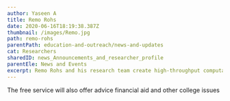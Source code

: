 ```yaml
---
author: Yaseen A
title: Remo Rohs
date: 2020-06-16T18:19:38.387Z
thumbnail: /images/Remo.jpg
path: remo-rohs
parentPath: education-and-outreach/news-and-updates
cat: Researchers
sharedID: news_Announcements_and_researcher_profile
parentEle: News and Events
excerpt: Remo Rohs and his research team create high-throughput computational methods for the prediction of DNA shape.
---
```

The free service will also offer advice financial aid and other college issues
